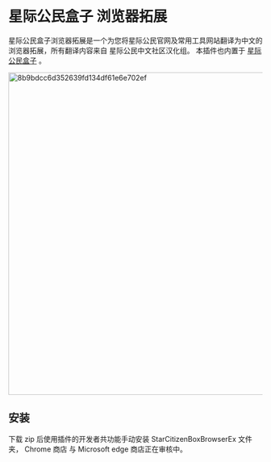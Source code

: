 # 星际公民盒子 浏览器拓展

星际公民盒子浏览器拓展是一个为您将星际公民官网及常用工具网站翻译为中文的浏览器拓展，所有翻译内容来自 星际公民中文社区汉化组。
本插件也内置于 [星际公民盒子](https://jihulab.com/StarCitizenCN_Community/StarCitizenDoctor) 。

<img width="640" alt="8b9bdcc6d352639fd134df61e6e702ef" src="https://github.com/xkeyC/StarCitizenBoxBrowserEx/assets/39891083/9580f52a-13ea-4234-a0d3-b8d06f06dda2">


## 安装
下载 zip 后使用插件的开发者共功能手动安装 StarCitizenBoxBrowserEx 文件夹， Chrome 商店 与 Microsoft edge 商店正在审核中。
